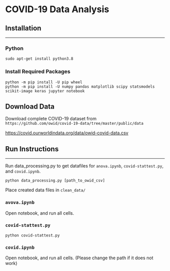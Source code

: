 # COVID-19 Data Analysis

## Installation
---
### Python
```
sudo apt-get install python3.8
```
### Install Required Packages
```
python -m pip install -U pip wheel
python -m pip install -U numpy pandas matplotlib scipy statsmodels scikit-image keras jupyter notebook
```
## Download Data

Download complete COVID-19 dataset from  
`https://github.com/owid/covid-19-data/tree/master/public/data`

https://covid.ourworldindata.org/data/owid-covid-data.csv


## Run Instructions
---
Run data_processing.py to get datafiles for `anova.ipynb`, `covid-stattest.py`, and `covid.ipynb`.

```
python data_processing.py [path_to_owid_csv]
```
Place created data files in `clean_data/`

### `avova.ipynb`
Open notebook, and run all cells.

### `covid-stattest.py`
```
python covid-stattest.py
```

### `covid.ipynb`
Open notebook, and run all cells.
(Please change the path if it does not work)
